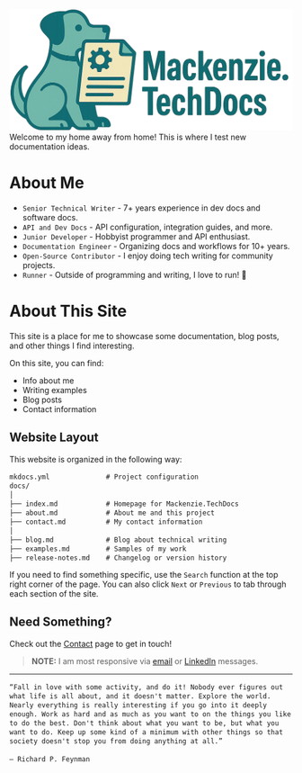 ![Mackenzie.TechDocs](img/mackenzie-docs.png)
Welcome to my home away from home! This is where I test new documentation ideas.

# About Me

* `Senior Technical Writer` - 7+ years experience in dev docs and software docs.
* `API and Dev Docs` - API configuration, integration guides, and more.
* `Junior Developer` - Hobbyist programmer and API enthusiast.
* `Documentation Engineer` - Organizing docs and workflows for 10+ years.
* `Open-Source Contributor` - I enjoy doing tech writing for community projects.
* `Runner` - Outside of programming and writing, I love to run! 🏃

# About This Site
This site is a place for me to showcase some documentation, blog posts, and other things I find interesting. 

On this site, you can find:
* Info about me
* Writing examples
* Blog posts
* Contact information

## Website Layout
This website is organized in the following way:

```
mkdocs.yml              # Project configuration
docs/
│
├── index.md            # Homepage for Mackenzie.TechDocs
├── about.md            # About me and this project
├── contact.md          # My contact information
│
├── blog.md             # Blog about technical writing
├── examples.md         # Samples of my work
├── release-notes.md    # Changelog or version history

```

If you need to find something specific, use the ``Search`` function at the top right corner of the page. You can also click ``Next`` or ``Previous`` to tab through each section of the site.

## Need Something?
Check out the [Contact](contact.md) page to get in touch!

> **NOTE:** 
I am most responsive via [email](mailto:mackenzie.techdocs@gmail.com) or [LinkedIn](https://www.linkedin.com/in/mackenzieoc) messages.

---

```
“Fall in love with some activity, and do it! Nobody ever figures out what life is all about, and it doesn't matter. Explore the world.
Nearly everything is really interesting if you go into it deeply enough. Work as hard and as much as you want to on the things you like
to do the best. Don't think about what you want to be, but what you want to do. Keep up some kind of a minimum with other things so that
society doesn't stop you from doing anything at all.”

― Richard P. Feynman
```